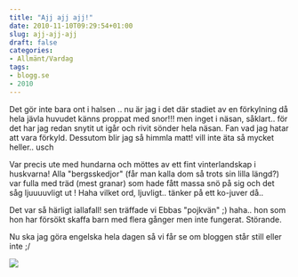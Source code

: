 ```yaml
---
title: "Ajj ajj ajj!"
date: 2010-11-10T09:29:54+01:00
slug: ajj-ajj-ajj
draft: false
categories:
- Allmänt/Vardag
tags:
- blogg.se
- 2010
---
```

Det gör inte bara ont i halsen .. nu är jag i det där stadiet av en förkylning då hela jävla huvudet känns proppat med snor!!! men inget i näsan, såklart.. för det har jag redan snytit ut igår och rivit sönder hela näsan. Fan vad jag hatar att vara förkyld. Dessutom blir jag så himmla matt! vill inte äta så mycket heller.. usch  
  
Var precis ute med hundarna och möttes av ett fint vinterlandskap i huskvarna! Alla "bergsskedjor" (får man kalla dom så trots sin lilla längd?) var fulla med träd (mest granar) som hade fått massa snö på sig och det såg ljuuuuvligt ut ! Haha vilket ord, ljuvligt.. tänker på ett ko-juver då..  
  
Det var så härligt iallafall! sen träffade vi Ebbas "pojkvän" ;) haha.. hon som hon har försökt skaffa barn med flera gånger men inte fungerat. Störande.  
  
Nu ska jag göra engelska hela dagen så vi får se om bloggen står still eller inte ;/  
  
![](/assets/images/blogg.se/ebbasimmar19juni06_116459160.jpg)